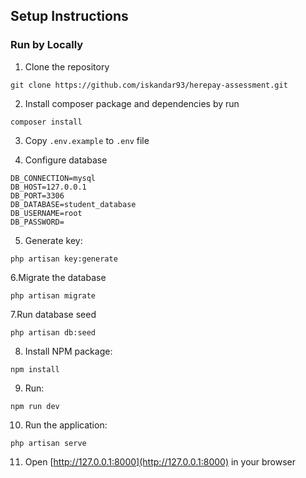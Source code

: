 ## Setup Instructions
### Run by Locally

1. Clone the repository
```
git clone https://github.com/iskandar93/herepay-assessment.git
```

2. Install composer package and dependencies by run
```
composer install
```

3. Copy `.env.example` to `.env` file

4. Configure database
```
DB_CONNECTION=mysql
DB_HOST=127.0.0.1
DB_PORT=3306
DB_DATABASE=student_database
DB_USERNAME=root
DB_PASSWORD=
```

5. Generate key: 
```
php artisan key:generate
```

6.Migrate the database
```
php artisan migrate
```

7.Run database seed
```
php artisan db:seed
```

8. Install NPM package: 
```
npm install
```

9. Run: 
```
npm run dev
```

10. Run the application: 
```
php artisan serve
```

11. Open [http://127.0.0.1:8000](http://127.0.0.1:8000) in your browser
